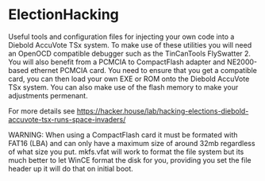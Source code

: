 # ElectionHacking

Useful tools and configuration files for injecting your own code into a Diebold AccuVote TSx system.
To make use of these utilities you will need an OpenOCD compatible debugger such as the TinCanTools
FlySwatter 2. You will also benefit from a PCMCIA to CompactFlash adapter and NE2000-based ethernet
PCMCIA card. You need to ensure that you get a compatible card, you can then load your own EXE or ROM
onto the Diebold AccuVote TSx system. You can also make use of the flash memory to make your adjustments
permenant. 

For more details see https://hacker.house/lab/hacking-elections-diebold-accuvote-tsx-runs-space-invaders/

WARNING: When using a CompactFlash card it must be formated with FAT16 (LBA) and can only have a maximum
size of around 32mb regardless of what size you put. mkfs.vfat will work to format the file system but its
much better to let WinCE format the disk for you, providing you set the file header up it will do that
on initial boot.

